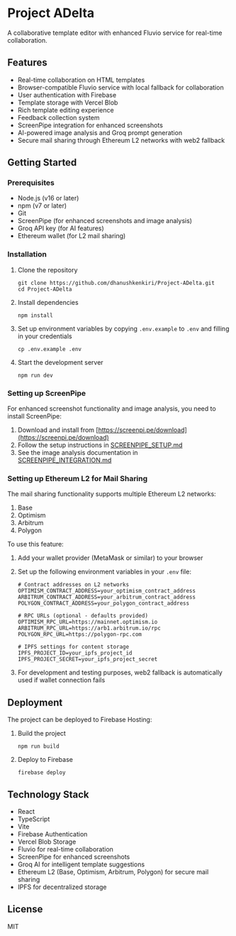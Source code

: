 # Project ADelta

A collaborative template editor with enhanced Fluvio service for real-time collaboration.

## Features

- Real-time collaboration on HTML templates
- Browser-compatible Fluvio service with local fallback for collaboration
- User authentication with Firebase
- Template storage with Vercel Blob
- Rich template editing experience
- Feedback collection system
- ScreenPipe integration for enhanced screenshots
- AI-powered image analysis and Groq prompt generation
- Secure mail sharing through Ethereum L2 networks with web2 fallback

## Getting Started

### Prerequisites

- Node.js (v16 or later)
- npm (v7 or later)
- Git
- ScreenPipe (for enhanced screenshots and image analysis)
- Groq API key (for AI features)
- Ethereum wallet (for L2 mail sharing)

### Installation

1. Clone the repository
   ```
   git clone https://github.com/dhanushkenkiri/Project-ADelta.git
   cd Project-ADelta
   ```

2. Install dependencies
   ```
   npm install
   ```

3. Set up environment variables by copying `.env.example` to `.env` and filling in your credentials
   ```
   cp .env.example .env
   ```

4. Start the development server
   ```
   npm run dev
   ```

### Setting up ScreenPipe

For enhanced screenshot functionality and image analysis, you need to install ScreenPipe:

1. Download and install from [https://screenpi.pe/download](https://screenpi.pe/download)
2. Follow the setup instructions in [SCREENPIPE_SETUP.md](SCREENPIPE_SETUP.md)
3. See the image analysis documentation in [SCREENPIPE_INTEGRATION.md](SCREENPIPE_INTEGRATION.md)

### Setting up Ethereum L2 for Mail Sharing

The mail sharing functionality supports multiple Ethereum L2 networks:

1. Base
2. Optimism
3. Arbitrum
4. Polygon

To use this feature:

1. Add your wallet provider (MetaMask or similar) to your browser
2. Set up the following environment variables in your `.env` file:
   ```
   # Contract addresses on L2 networks
   OPTIMISM_CONTRACT_ADDRESS=your_optimism_contract_address
   ARBITRUM_CONTRACT_ADDRESS=your_arbitrum_contract_address
   POLYGON_CONTRACT_ADDRESS=your_polygon_contract_address
   
   # RPC URLs (optional - defaults provided)
   OPTIMISM_RPC_URL=https://mainnet.optimism.io
   ARBITRUM_RPC_URL=https://arb1.arbitrum.io/rpc
   POLYGON_RPC_URL=https://polygon-rpc.com
   
   # IPFS settings for content storage
   IPFS_PROJECT_ID=your_ipfs_project_id
   IPFS_PROJECT_SECRET=your_ipfs_project_secret
   ```

3. For development and testing purposes, web2 fallback is automatically used if wallet connection fails

## Deployment

The project can be deployed to Firebase Hosting:

1. Build the project
   ```
   npm run build
   ```

2. Deploy to Firebase
   ```
   firebase deploy
   ```

## Technology Stack

- React
- TypeScript
- Vite
- Firebase Authentication
- Vercel Blob Storage
- Fluvio for real-time collaboration
- ScreenPipe for enhanced screenshots
- Groq AI for intelligent template suggestions
- Ethereum L2 (Base, Optimism, Arbitrum, Polygon) for secure mail sharing
- IPFS for decentralized storage

## License

MIT
